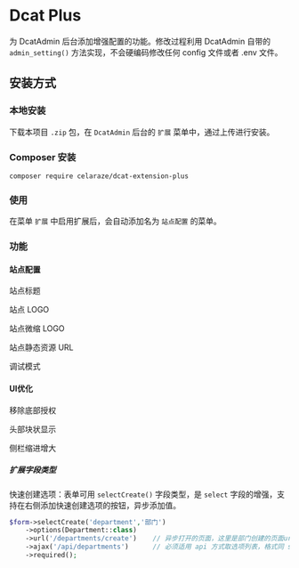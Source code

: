 # Dcat Plus

为 DcatAdmin 后台添加增强配置的功能。修改过程利用 DcatAdmin 自带的 `admin_setting()` 方法实现，不会硬编码修改任何 config 文件或者 .env 文件。

## 安装方式

### 本地安装

下载本项目 `.zip` 包，在 `DcatAdmin` 后台的 `扩展` 菜单中，通过上传进行安装。

### Composer 安装

`composer require celaraze/dcat-extension-plus`

### 使用

在菜单 `扩展` 中启用扩展后，会自动添加名为 `站点配置` 的菜单。

### 功能

#### 站点配置

站点标题

站点 LOGO

站点微缩 LOGO

站点静态资源 URL

调试模式

#### UI优化

移除底部授权

头部块状显示

侧栏缩进增大

##### 扩展字段类型

快速创建选项：表单可用 `selectCreate()` 字段类型，是 `select` 字段的增强，支持在右侧添加快速创建选项的按钮，异步添加值。

```PHP
$form->selectCreate('department','部门')
    ->options(Department::class)
    ->url('/departments/create')    // 异步打开的页面，这里是部门创建的页面url
    ->ajax('/api/departments')      // 必须适用 api 方式取选项列表，格式同 select 字段的使用方法
    ->required();
```
